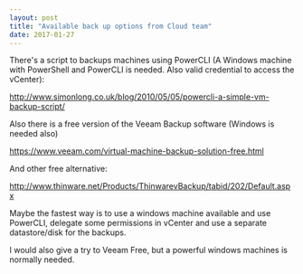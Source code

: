 ```yaml
---
layout: post
title: "Available back up options from Cloud team"
date: 2017-01-27
---
```


There's a script to backups machines using PowerCLI (A Windows machine with PowerShell and PowerCLI is needed. Also valid credential to access the vCenter):

http://www.simonlong.co.uk/blog/2010/05/05/powercli-a-simple-vm-backup-script/

Also there is a free version of the Veeam Backup software (Windows is needed also)

https://www.veeam.com/virtual-machine-backup-solution-free.html

And other free alternative:

http://www.thinware.net/Products/ThinwarevBackup/tabid/202/Default.aspx

Maybe the fastest way is to use a windows machine available and use PowerCLI,
delegate some permissions in vCenter and use a separate datastore/disk for the
backups.

I would also give a try to Veeam Free, but a powerful windows machines is
normally needed.

